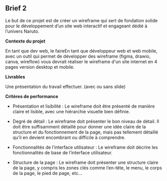 ## Brief 2 

Le but de ce projet est de créer un wireframe qui sert de fondation solide pour le développement d’un site web interactif et engageant dédié à l’univers Naruto.

**Contexte du projet**

En tant que dev web, le faireEn tant que développeur web et web mobile, avec un outil qui permet de développer des wireframe (figma, drawio, canva, wireflow) vous devrait réaliser le wireframe d'un site internet en 4 pages version desktop et mobile.

**Livrables**

Une présentation du travail effectuer. (avec ou sans slide)

**Critères de performance**

- Présentation et lisibilité :
 Le wireframe doit être présenté de manière claire et lisible, avec une hiérarchie visuelle bien définie.

- Degré de détail : 
Le wireframe doit présenter le bon niveau de détail. Il doit être suffisamment détaillé pour donner une idée claire de la structure et du fonctionnement de la page, mais pas tellement détaillé qu’il en devient encombrant ou difficile à comprendre.

- Fonctionnalités de l’interface utilisateur : Le wireframe doit décrire les fonctionnalités de base de l’interface utilisateur.

- Structure de la page : Le wireframe doit présenter une structure claire de la page, y compris les zones clés comme l’en-tête, le menu, le corps de la page, le pied de page, etc...


